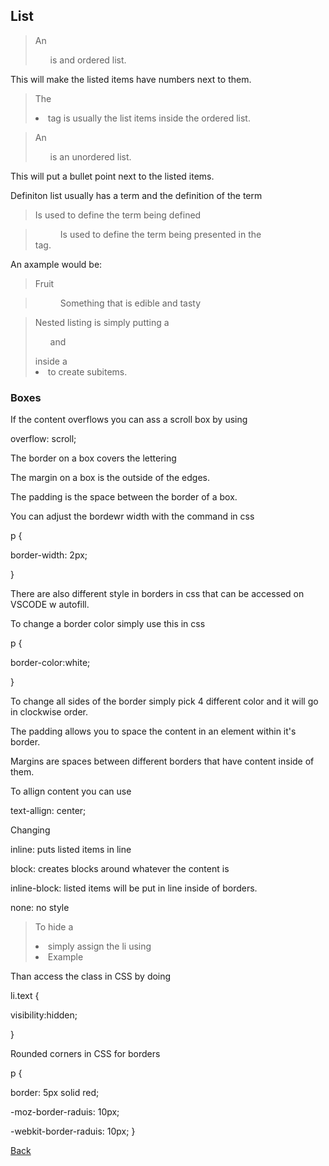 ## List
> An <ol> is and ordered list.

This will make the listed items have numbers next to them.

> The <li> tag is usually the list items inside the ordered list.

> An <ul> is an unordered list.

This will put a bullet point next to the listed items.

Definiton list usually has a term and the definition of the term
> <dl>

> <dt> Is used to define the term being defined

> <dd> Is used to define the term being presented in the <dt> tag.

An axample would be:

> <dl>

>  <dt>Fruit<dt>

>   <dd> Something that is edible and tasty<dd>

> <dl>

> Nested listing is simply putting a <ul>  and </ul> inside a <li> to create subitems.

### Boxes

If the content overflows you can ass a scroll box by using 

overflow: scroll;

The border on a box covers the lettering

The margin on a box is the outside of the edges.

The padding is the space between the border of a box. <!-- HTML & CSS By:John Duckett -->

You can adjust the bordewr width with the command in css

p {

  border-width: 2px;
  
  }

There are also different style in borders in css that can be accessed on VSCODE w autofill.

To change a border color simply use this in css

p {

  border-color:white;

}

To change all sides of the border simply pick 4 different color and it will go in clockwise order. 

The padding allows you to space the content in an element within it's border.

Margins are spaces between different borders that have content inside of them. 

To allign content you can use 

text-allign: center;

Changing  

inline: puts listed items in line

block: creates blocks around whatever the content is

inline-block: listed items will be put in line inside of borders.

none: no style

> To hide a <li> simply assign the li using <li class="text"> Example </li>

Than access the class in CSS by doing 

li.text {

  visibility:hidden;

}

Rounded corners in CSS for borders

p { 
  
  border: 5px solid red;

-moz-border-raduis: 10px;

-webkit-border-raduis: 10px;
}

[Back](README.md)
